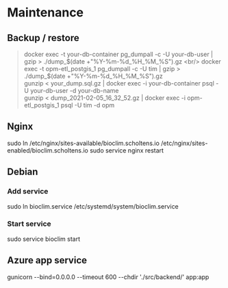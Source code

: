 # Maintenance
## Backup / restore
> docker exec -t your-db-container pg_dumpall -c -U your-db-user | gzip > ./dump_$(date +"%Y-%m-%d_%H_%M_%S").gz <br/>
> docker exec -t opm-etl_postgis_1  pg_dumpall -c -U tim | gzip > ./dump_$(date +"%Y-%m-%d_%H_%M_%S").gz <br/>
> gunzip < your_dump.sql.gz | docker exec -i your-db-container psql -U your-db-user -d your-db-name <br/>
> gunzip < dump_2021-02-05_16_32_52.gz | docker exec -i opm-etl_postgis_1  psql -U tim -d opm <br/>

## Nginx
sudo ln /etc/nginx/sites-available/bioclim.scholtens.io /etc/nginx/sites-enabled/bioclim.scholtens.io
sudo service nginx restart
## Debian 
### Add service
sudo ln bioclim.service /etc/systemd/system/bioclim.service 
 
### Start service
sudo service bioclim start

## Azure app service
gunicorn --bind=0.0.0.0 --timeout 600 --chdir './src/backend/' app:app

